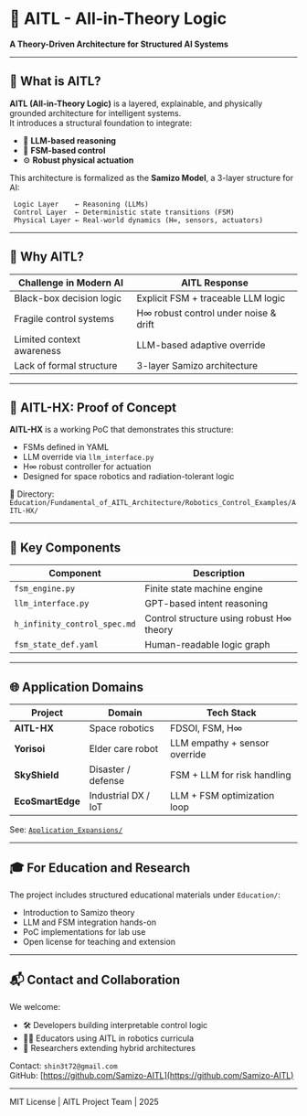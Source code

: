 # 🧠 AITL - All-in-Theory Logic  
**A Theory-Driven Architecture for Structured AI Systems**

---

## 🧭 What is AITL?

**AITL (All-in-Theory Logic)** is a layered, explainable, and physically grounded architecture for intelligent systems.  
It introduces a structural foundation to integrate:

- 🧠 **LLM-based reasoning**
- 🔁 **FSM-based control**
- ⚙️ **Robust physical actuation**

This architecture is formalized as the **Samizo Model**, a 3-layer structure for AI:

```
 Logic Layer    ← Reasoning (LLMs)
 Control Layer  ← Deterministic state transitions (FSM)
 Physical Layer ← Real-world dynamics (H∞, sensors, actuators)
```

---

## 🚀 Why AITL?

| Challenge in Modern AI   | AITL Response                   |
|--------------------------|----------------------------------|
| Black-box decision logic | Explicit FSM + traceable LLM logic |
| Fragile control systems  | H∞ robust control under noise & drift |
| Limited context awareness| LLM-based adaptive override |
| Lack of formal structure | 3-layer Samizo architecture |

---

## 🧩 AITL-HX: Proof of Concept

**AITL-HX** is a working PoC that demonstrates this structure:

- FSMs defined in YAML
- LLM override via `llm_interface.py`
- H∞ robust controller for actuation
- Designed for space robotics and radiation-tolerant logic

📁 Directory:  
`Education/Fundamental_of_AITL_Architecture/Robotics_Control_Examples/AITL-HX/`

---

## 📘 Key Components

| Component       | Description |
|------------------|-------------|
| `fsm_engine.py`  | Finite state machine engine |
| `llm_interface.py` | GPT-based intent reasoning |
| `h_infinity_control_spec.md` | Control structure using robust H∞ theory |
| `fsm_state_def.yaml` | Human-readable logic graph |

---

## 🌐 Application Domains

| Project       | Domain             | Tech Stack |
|---------------|--------------------|------------|
| **AITL-HX**   | Space robotics      | FDSOI, FSM, H∞ |
| **Yorisoi**   | Elder care robot    | LLM empathy + sensor override |
| **SkyShield** | Disaster / defense  | FSM + LLM for risk handling |
| **EcoSmartEdge** | Industrial DX / IoT | LLM + FSM optimization loop |

See: [`Application_Expansions/`](./Application_Expansions/README.md)

---

## 🎓 For Education and Research

The project includes structured educational materials under `Education/`:

- Introduction to Samizo theory  
- LLM and FSM integration hands-on  
- PoC implementations for lab use  
- Open license for teaching and extension

---

## 📬 Contact and Collaboration

We welcome:

- 🛠 Developers building interpretable control logic  
- 🧑‍🏫 Educators using AITL in robotics curricula  
- 🚀 Researchers extending hybrid architectures

Contact: `shin3t72@gmail.com`  
GitHub: [https://github.com/Samizo-AITL](https://github.com/Samizo-AITL)

---

MIT License | AITL Project Team | 2025
